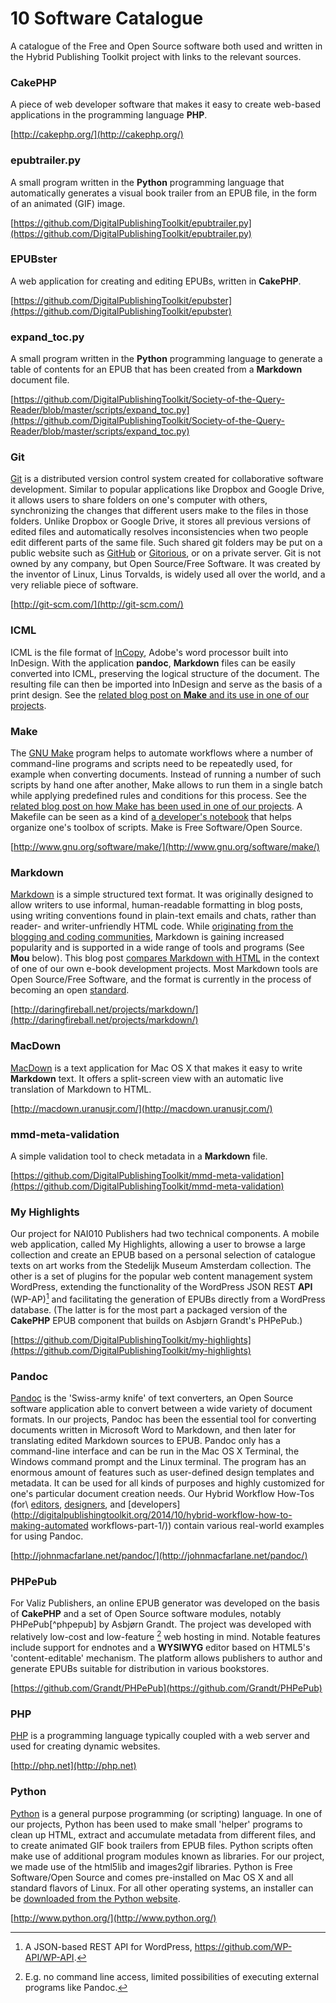# 10 Software Catalogue 

A catalogue of the Free and Open Source software both used and written in the Hybrid Publishing Toolkit project with links to the relevant sources. 


### CakePHP 

A piece of web developer software that makes it easy to create web-based applications in the programming language **PHP**. 

[http://cakephp.org/](http://cakephp.org/) 


### epubtrailer.py 

A small program written in the **Python** programming language that automatically generates a visual book trailer from an EPUB file, in the form of an animated (GIF) image. 

[https://github.com/DigitalPublishingToolkit/epubtrailer.py](https://github.com/DigitalPublishingToolkit/epubtrailer.py) 


### EPUBster 

A web application for creating and editing EPUBs, written in **CakePHP**. 

[https://github.com/DigitalPublishingToolkit/epubster](https://github.com/DigitalPublishingToolkit/epubster) 


### expand_toc.py 

A small program written in the **Python** programming language to generate a table of contents for an EPUB that has been created from a **Markdown** document file. 

[https://github.com/DigitalPublishingToolkit/Society-of-the-Query-Reader/blob/master/scripts/expand_toc.py](https://github.com/DigitalPublishingToolkit/Society-of-the-Query-Reader/blob/master/scripts/expand_toc.py) 


### Git 

[Git](http://git-scm.com/) is a distributed version control system created for collaborative software development. Similar to popular applications like Dropbox and Google Drive, it allows users to share folders on one's computer with others, synchronizing the changes that different users make to the files in those folders. Unlike Dropbox or Google Drive, it stores all previous versions of edited files and automatically resolves inconsistencies when two people edit different parts of the same file. Such shared git folders may be put on a public website such as [GitHub](http://github.com/) or [Gitorious](http://gitorious.org/), or on a private server. Git is not owned by any company, but Open Source/Free Software. It was created by the inventor of Linux, Linus Torvalds, is widely used all over the world, and a very reliable piece of software.

[http://git-scm.com/](http://git-scm.com/) 


### ICML 

ICML is the file format of [InCopy](https://creative.adobe.com/products/incopy), Adobe's word processor built into InDesign. With the application **pandoc**, **Markdown** files can be easily converted into ICML, preserving the logical structure of the document. The resulting file can then be imported into InDesign and serve as the basis of a print design. See the [related blog post on **Make** and its use in one of our projects](http://digitalpublishingtoolkit.org/2014/10/markdown-to-indesign-with-pandoc-via-icml/).


### Make 

The [GNU Make](http://www.gnu.org/software/make/) program helps to automate workflows where a number of command-line programs and scripts need to be repeatedly used, for example when converting documents. Instead of running a number of such scripts by hand one after another, Make allows to run them in a single batch while applying predefined rules and conditions for this process. See the [related blog post on how Make has been used in one of our projects](http://digitalpublishingtoolkit.org/2014/10/make-book/). A Makefile can be seen as a kind of [a developer's notebook](http://zgp.org/static/scale12x/#) that helps organize one's toolbox of scripts. Make is Free Software/Open Source. 

[http://www.gnu.org/software/make/](http://www.gnu.org/software/make/) 


### Markdown 

[Markdown](http://daringfireball.net/projects/markdown/) is a simple structured text format. It was originally designed to allow writers to use informal, human-readable formatting in blog posts, using writing conventions found in plain-text emails and chats, rather than reader- and writer-unfriendly HTML code. While [originating from the blogging and coding communities](http://en.wikipedia.org/wiki/Markdown#History), Markdown is gaining increased popularity and is supported in a wide range of tools and programs (See **Mou** below). This blog post [compares Markdown with HTML](http://digitalpublishingtoolkit.org/2014/04/mark-me-up-mark-me-down/) in the context of one of our own e-book development projects. Most Markdown tools are Open Source/Free Software, and the format is currently in the process of becoming an open [standard](http://blog.codinghorror.com/standard-markdown-is-now-common-markdown/). 

[http://daringfireball.net/projects/markdown/](http://daringfireball.net/projects/markdown/) 


### MacDown 

[MacDown](http://macdown.uranusjr.com/) is a text application for Mac OS X that makes it easy to write **Markdown** text. It offers a split-screen view with an automatic live translation of Markdown to HTML. 

[http://macdown.uranusjr.com/](http://macdown.uranusjr.com/) 


### mmd-meta-validation 

A simple validation tool to check metadata in a **Markdown** file. 

[https://github.com/DigitalPublishingToolkit/mmd-meta-validation](https://github.com/DigitalPublishingToolkit/mmd-meta-validation) 


### My Highlights 

Our project for NAI010 Publishers had two technical components. A mobile web application, called My Highlights, allowing a user to browse a large collection and create an EPUB based on a personal selection of catalogue texts on art works from the Stedelijk Museum Amsterdam collection. The other is a set of plugins for the popular web content management system WordPress, extending the functionality of the WordPress JSON REST **API** (WP-AP)[^wp-api] and facilitating the generation of EPUBs directly from a WordPress database. (The latter is for the most part a packaged version of the **CakePHP** EPUB component that builds on Asbjørn Grandt's PHPePub.)

[https://github.com/DigitalPublishingToolkit/my-highlights](https://github.com/DigitalPublishingToolkit/my-highlights) 


### Pandoc 

[Pandoc](http://johnmacfarlane.net/pandoc/) is the 'Swiss-army knife' of text converters, an Open Source software application able to convert between a wide variety of document formats. In our projects, Pandoc has been the essential tool for converting documents written in Microsoft Word to Markdown, and then later for translating edited Markdown sources to EPUB. Pandoc only has a command-line interface and can be run in the Mac OS X Terminal, the Windows command prompt and the Linux terminal. The program has an enormous amount of features such as user-defined design templates and metadata. It can be used for all kinds of purposes and highly customized for one's particular document creation needs. Our Hybrid Workflow How-Tos (for\ [editors](http://digitalpublishingtoolkit.org/2014/10/hybrid-workflow-how-to-introduction-editing-steps/), [designers](http://digitalpublishingtoolkit.org/2014/10/markdown-to-indesign-with-pandoc-via-icml/), and [developers](http://digitalpublishingtoolkit.org/2014/10/hybrid-workflow-how-to-making-automated workflows-part-1/)) contain various real-world examples for using Pandoc.

[http://johnmacfarlane.net/pandoc/](http://johnmacfarlane.net/pandoc/) 


### PHPePub 

For Valiz Publishers, an online EPUB generator was developed on the basis of **CakePHP** and a set of Open Source software modules, notably PHPePub[^phpepub] by Asbjørn Grandt. The project was developed with relatively low-cost and low-feature [^low-feature-explanation] web hosting in mind. Notable features include support for endnotes and a **WYSIWYG** editor based on HTML5's 'content-editable' mechanism. The platform allows publishers to author and generate EPUBs suitable for distribution in various bookstores. 

[https://github.com/Grandt/PHPePub](https://github.com/Grandt/PHPePub) 




### PHP 

[PHP](http://php.net) is a programming language typically coupled with a web server and used for creating dynamic websites. 

[http://php.net](http://php.net) 

 
### Python 

[Python](https://www.python.org/) is a general purpose programming (or scripting) language. In one of our projects, Python has been used to make small 'helper' programs to clean up HTML, extract and accumulate metadata from different files, and to create animated GIF book trailers from EPUB files. Python scripts often make use of additional program modules known as libraries. For our project, we made use of the html5lib and images2gif libraries. Python is Free Software/Open Source and comes pre-installed on Mac OS X and all standard flavors of Linux. For all other operating systems, an installer can be [downloaded from the Python website](https://www.python.org/downloads/). 

[http://www.python.org/](http://www.python.org/) 


<!-- ### ReFoot.js -->


[^wp-api]:A JSON-based REST API for WordPress, https://github.com/WP-API/WP-API. 

[^low-feature-explanation]: E.g. no command line access, limited possibilities of executing external programs like Pandoc. 